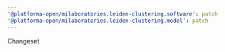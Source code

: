 ```yaml
---
'@platforma-open/milaboratories.leiden-clustering.software': patch
'@platforma-open/milaboratories.leiden-clustering.model': patch
---
```


Changeset

